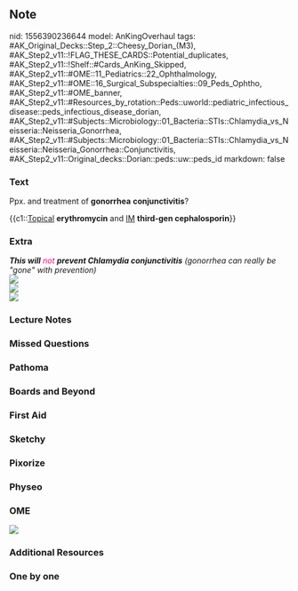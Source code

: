 ## Note
nid: 1556390236644
model: AnKingOverhaul
tags: #AK_Original_Decks::Step_2::Cheesy_Dorian_(M3), #AK_Step2_v11::!FLAG_THESE_CARDS::Potential_duplicates, #AK_Step2_v11::!Shelf::#Cards_AnKing_Skipped, #AK_Step2_v11::#OME::11_Pediatrics::22_Ophthalmology, #AK_Step2_v11::#OME::16_Surgical_Subspecialties::09_Peds_Ophtho, #AK_Step2_v11::#OME_banner, #AK_Step2_v11::#Resources_by_rotation::Peds::uworld::pediatric_infectious_disease::peds_infectious_disease_dorian, #AK_Step2_v11::#Subjects::Microbiology::01_Bacteria::STIs::Chlamydia_vs_Neisseria::Neisseria_Gonorrhea, #AK_Step2_v11::#Subjects::Microbiology::01_Bacteria::STIs::Chlamydia_vs_Neisseria::Neisseria_Gonorrhea::Conjunctivitis, #AK_Step2_v11::Original_decks::Dorian::peds::uw::peds_id
markdown: false

### Text
Ppx. and treatment of <b>gonorrhea</b> <b>conjunctivitis</b>?
<div>
  {{c1::<u>Topical</u> <b>erythromycin</b> and <u>IM</u>
  <b>third-gen cephalosporin</b>}}
</div>

### Extra
<div>
  <i><b>This will</b> <font color="#FC0280">not</font> <b>prevent
  Chlamydia conjunctivitis</b> (gonorrhea can really be "gone" with
  prevention)</i>
</div>
<div>
  <i><b><img src="paste-3707909691146241.jpg"></b></i>
</div>
<div>
  <i><b><img src="paste-3707922576048129.jpg"></b></i>
</div>
<div>
  <i><b><img src="paste-3707892511277057.jpg"></b></i>
</div>

### Lecture Notes


### Missed Questions


### Pathoma


### Boards and Beyond


### First Aid


### Sketchy


### Pixorize


### Physeo


### OME
<div class="ome-widget">
  <a href="https://onlinemeded.org?ref=anki"><img src=
  "_OME_AnkiFlashcards_General_7.png"></a>
</div>

### Additional Resources


### One by one

